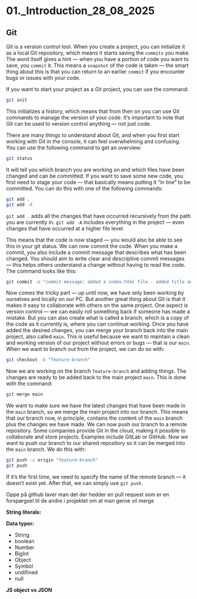 # 01._Introduction_28_08_2025

## Git

Git is a version control tool. When you create a project, you can initialize it as a local Git repository, which means it starts saving the `commits` you make. The word itself gives a hint — when you have a portion of code you want to save, you `commit` it. This means a `snapshot` of the code is taken — the smart thing about this is that you can return to an earlier `commit` if you encounter bugs or issues with your code.

If you want to start your project as a Git project, you can use the command:

```bash
git init

```

 This initializes a history, which means that from then on you can use Git commands to manage the version of your code. It’s important to note that Git can be used to version control anything — not just code.

There are many things to understand about Git, and when you first start working with Git in the console, it can feel overwhelming and confusing. You can use the following command to get an overview:

 ```bash
git status
 ```
It will tell you which branch you are working on and which files have been changed and can be committed. If you want to save some new code, you first need to stage your code — that basically means putting it “in line” to be committed. You can do this with one of the following commands:


 ```bash
git add .
git add -A
 ```

`git add .` adds all the changes that have occurred recursively from the path you are currently in.
`git add -A` includes everything in the project — even changes that have occurred at a higher file level. 

This means that the code is now staged — you would also be able to see this in your git status. We can now commit the code. When you make a commit, you also include a commit message that describes what has been changed. You should aim to write clear and descriptive commit messages — this helps others understand a change without having to read the code. The command looks like this:

```bash
git commit -m "commit message: added a index.html file - added title and header"

```

Now comes the tricky part — up until now, we have only been working by ourselves and locally on our PC. But another great thing about Git is that it makes it easy to collaborate with others on the same project. One aspect is version control — we can easily roll something back if someone has made a mistake. But you can also create what is called a branch, which is a copy of the code as it currently is, where you can continue working. Once you have added the desired changes, you can merge your branch back into the main project, also called `main`. This is useful because we want to maintain a clean and working version of our project without errors or bugs — that is our `main`. When we want to branch out from the project, we can do so with:


```bash
git checkout -b "feature-branch"

```

Now we are working on the branch `feature-branch` and adding things. The changes are ready to be added back to the main project `main`. This is done with the command:


```bash
git merge main 

```

We want to make sure we have the latest changes that have been made in the `main` branch, so we merge the main project into our branch. This means that our branch now, in principle, contains the content of the `main` branch plus the changes we have made. We can now push our branch to a remote repository. Some companies provide Git in the cloud, making it possible to collaborate and store projects. Examples include GitLab or GitHub. Now we want to push our branch to our shared repository so it can be merged into the `main` branch. We do this with:

```bash
git push -u origin "feature-branch"
git push

```

If it’s the first time, we need to specify the name of the remote branch — it doesn’t exist yet. After that, we can simply use `git push`.

Oppe på github laver man det der hedder en pull request som er en forspørgsel til de andre i projektet om at man gerne vil merge 


**String literals:**

**Data typer:**

- String
- boolean
- Number
- BigInt
- Object
- Symbol
- undifined
- null


**JS object vs JSON**